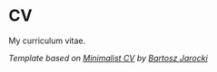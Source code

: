 # CV

My curriculum vitae.

*Template based on [Minimalist CV](https://github.com/BartoszJarocki/cv) by [Bartosz Jarocki](https://github.com/BartoszJarocki)*
